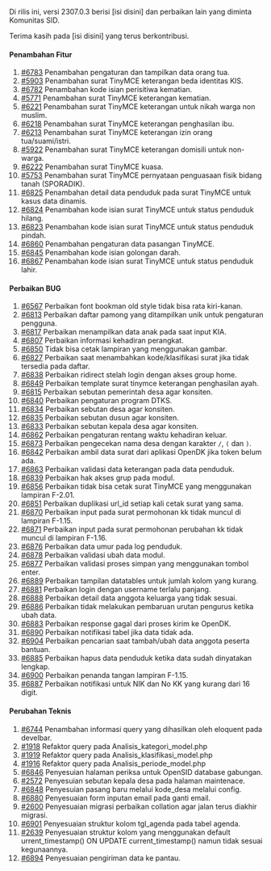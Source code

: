 Di rilis ini, versi 2307.0.3 berisi [isi disini] dan perbaikan lain yang diminta Komunitas SID.

Terima kasih pada [isi disini] yang terus berkontribusi.

#### Penambahan Fitur

1. [#6783](https://github.com/OpenSID/OpenSID/issues/6783) Penambahan pengaturan dan tampilkan data orang tua.
2. [#5903](https://github.com/OpenSID/OpenSID/issues/5903) Penambahan surat TinyMCE keterangan beda identitas KIS.
3. [#6782](https://github.com/OpenSID/OpenSID/issues/6782) Penambahan kode isian perisitiwa kematian.
4. [#5771](https://github.com/OpenSID/OpenSID/issues/5771) Penambahan surat TinyMCE keterangan kematian.
5. [#6221](https://github.com/OpenSID/OpenSID/issues/6221) Penambahan surat TinyMCE keterangan untuk nikah warga non muslim.
6. [#6218](https://github.com/OpenSID/OpenSID/issues/6218) Penambahan surat TinyMCE keterangan penghasilan ibu.
7. [#6213](https://github.com/OpenSID/OpenSID/issues/6213) Penambahan surat TinyMCE keterangan izin orang tua/suami/istri.
8. [#5922](https://github.com/OpenSID/OpenSID/issues/5922) Penambahan surat TinyMCE keterangan domisili untuk non-warga.
9. [#6222](https://github.com/OpenSID/OpenSID/issues/6222) Penambahan surat TinyMCE kuasa.
10. [#5753](https://github.com/OpenSID/OpenSID/issues/5753) Penambahan surat TinyMCE pernyataan penguasaan fisik bidang tanah (SPORADIK).
11. [#6825](https://github.com/OpenSID/OpenSID/issues/6825) Penambahan detail data penduduk pada surat TinyMCE untuk kasus data dinamis.
12. [#6824](https://github.com/OpenSID/OpenSID/issues/6824) Penambahan kode isian surat TinyMCE untuk status penduduk hilang.
13. [#6823](https://github.com/OpenSID/OpenSID/issues/6823) Penambahan kode isian surat TinyMCE untuk status penduduk pindah.
14. [#6860](https://github.com/OpenSID/OpenSID/issues/6860) Penambahan pengaturan data pasangan TinyMCE.
15. [#6845](https://github.com/OpenSID/OpenSID/issues/6845) Penambahan kode isian golongan darah.
16. [#6867](https://github.com/OpenSID/OpenSID/issues/6867) Penambahan kode isian surat TinyMCE untuk status penduduk lahir.

#### Perbaikan BUG

1. [#6567](https://github.com/OpenSID/OpenSID/issues/6567) Perbaikan font bookman old style tidak bisa rata kiri-kanan.
2. [#6813](https://github.com/OpenSID/OpenSID/issues/6813) Perbaikan daftar pamong yang ditampilkan unik untuk pengaturan pengguna.
3. [#6817](https://github.com/OpenSID/OpenSID/issues/6817) Perbaikan menampilkan data anak pada saat input KIA.
4. [#6807](https://github.com/OpenSID/OpenSID/issues/6807) Perbaikan informasi kehadiran perangkat.
5. [#6850](https://github.com/OpenSID/OpenSID/issues/6850) Tidak bisa cetak lampiran yang menggunakan gambar.
6. [#6827](https://github.com/OpenSID/OpenSID/issues/6827) Perbaikan saat menambahkan kode/klasifikasi surat jika tidak tersedia pada daftar.
7. [#6838](https://github.com/OpenSID/OpenSID/issues/6838) Perbaikan ridirect stelah login dengan akses group home.
8. [#6849](https://github.com/OpenSID/OpenSID/issues/6849) Perbaikan template surat tinymce keterangan penghasilan ayah.
9. [#6815](https://github.com/OpenSID/OpenSID/issues/6815) Perbaikan sebutan pemerintah desa agar konsiten.
10. [#6840](https://github.com/OpenSID/OpenSID/issues/6840) Perbaikan pengaturan program DTKS.
11. [#6834](https://github.com/OpenSID/OpenSID/issues/6834) Perbaikan sebutan desa agar konsiten.
12. [#6835](https://github.com/OpenSID/OpenSID/issues/6835) Perbaikan sebutan dusun agar konsiten.
13. [#6833](https://github.com/OpenSID/OpenSID/issues/6833) Perbaikan sebutan kepala desa agar konsiten.
14. [#6862](https://github.com/OpenSID/OpenSID/issues/6862) Perbaikan pengaturan rentang waktu kehadiran keluar.
15. [#6873](https://github.com/OpenSID/OpenSID/issues/6873) Perbaikan pengecekan nama desa dengan karakter `/`, `(` dan `)`.
16. [#6842](https://github.com/OpenSID/OpenSID/issues/6842) Perbaikan ambil data surat dari aplikasi OpenDK jika token belum ada.
17. [#6863](https://github.com/OpenSID/OpenSID/issues/6863) Perbaikan validasi data keterangan pada data penduduk.
18. [#6839](https://github.com/OpenSID/OpenSID/issues/6839) Perbaikan hak akses grup pada modul.
19. [#6856](https://github.com/OpenSID/OpenSID/issues/6856) Perbaikan tidak bisa cetak surat TinyMCE yang menggunakan lampiran F-2.01.
20. [#6851](https://github.com/OpenSID/OpenSID/issues/6851) Perbaikan duplikasi url_id setiap kali cetak surat yang sama.
21. [#6870](https://github.com/OpenSID/OpenSID/issues/6870) Perbaikan input pada surat permohonan kk tidak muncul di lampiran F-1.15.
22. [#6871](https://github.com/OpenSID/OpenSID/issues/6871) Perbaikan input pada surat permohonan perubahan kk tidak muncul di lampiran F-1.16.
23. [#6876](https://github.com/OpenSID/OpenSID/issues/6876) Perbaikan data umur pada log penduduk.
24. [#6878](https://github.com/OpenSID/OpenSID/issues/6878) Perbaikan validasi ubah data modul.
25. [#6877](https://github.com/OpenSID/OpenSID/issues/6877) Perbaikan validasi proses simpan yang menggunakan tombol enter.
26. [#6889](https://github.com/OpenSID/OpenSID/issues/6889) Perbaikan tampilan datatables untuk jumlah kolom yang kurang.
27. [#6881](https://github.com/OpenSID/OpenSID/issues/6881) Perbaikan login dengan username terlalu panjang.
28. [#6888](https://github.com/OpenSID/OpenSID/issues/6888) Perbaikan detail data anggota keluarga yang tidak sesuai.
29. [#6886](https://github.com/OpenSID/OpenSID/issues/6886) Perbaikan tidak melakukan pembaruan urutan pengurus ketika ubah data.
30. [#6883](https://github.com/OpenSID/OpenSID/issues/6883) Perbaikan response gagal dari proses kirim ke OpenDK.
31. [#6890](https://github.com/OpenSID/OpenSID/issues/6890) Perbaikan notifikasi tabel jika data tidak ada.
32. [#6904](https://github.com/OpenSID/OpenSID/issues/6904) Perbaikan pencarian saat tambah/ubah data anggota peserta bantuan.
33. [#6885](https://github.com/OpenSID/OpenSID/issues/6885) Perbaikan hapus data penduduk ketika data sudah dinyatakan lengkap.
34. [#6900](https://github.com/OpenSID/OpenSID/issues/6900) Perbaikan penanda tangan lampiran F-1.15.
35. [#6887](https://github.com/OpenSID/OpenSID/issues/6887) Perbaikan notifikasi untuk NIK dan No KK yang kurang dari 16 digit.

#### Perubahan Teknis

1. [#6744](https://github.com/OpenSID/OpenSID/issues/6744) Penambahan informasi query yang dihasilkan oleh eloquent pada develbar.
2. [#1918](https://github.com/OpenSID/premium/issues/1918) Refaktor query pada Analisis_kategori_model.php
3. [#1919](https://github.com/OpenSID/premium/issues/1919) Refaktor query pada Analisis_klasifikasi_model.php
4. [#1916](https://github.com/OpenSID/premium/issues/1916) Refaktor query pada Analisis_periode_model.php
5. [#6846](https://github.com/OpenSID/OpenSID/issues/6846) Penyesuian halaman periksa untuk OpenSID database gabungan.
6. [#2572](https://github.com/OpenSID/premium/issues/2572) Penyesuian sebutan kepala desa pada halaman maintenace.
7. [#6848](https://github.com/OpenSID/OpenSID/issues/6848) Penyesuian pasang baru melalui kode_desa melalui config.
8. [#6880](https://github.com/OpenSID/OpenSID/issues/6880) Penyesuaian form inputan email pada ganti email. 
9. [#2600](https://github.com/OpenSID/premium/issues/2600) Penyesuaian migrasi perbaikan collation agar jalan terus diakhir migrasi.
10. [#6901](https://github.com/OpenSID/OpenSID/issues/6901) Penyesuaian struktur kolom tgl_agenda pada tabel agenda.
11. [#2639](https://github.com/OpenSID/premium/issues/2639) Penyesuaian struktur kolom yang menggunakan default urrent_timestamp() ON UPDATE current_timestamp() namun tidak sesuai kegunaannya.
12. [#6894](https://github.com/OpenSID/OpenSID/issues/6894) Penyesuaian pengiriman data ke pantau.
